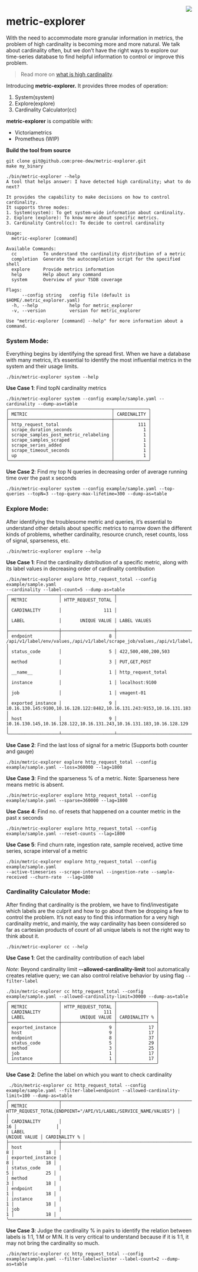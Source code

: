 <a href="https://last9.io"><img src="https://last9.github.io/assets/last9-github-badge.svg" align="right" /></a>

# metric-explorer

With the need to accommodate more granular information in metrics, the problem of high cardinality is becoming more and more natural. We talk about cardinality often, but we don’t have the right ways to explore our time-series database to find helpful information to control or improve this problem.

> Read more on [what is high cardinality](https://last9.io/blog/what-is-high-cardinality/).

Introducing **metric-explorer.** It provides three modes of operation:

1. System(system)
2. Explore(explore)
3. Cardinality Calculator(cc)

**metric-explorer** is compatible with:
- Victoriametrics
- Prometheus (WIP)

**Build the tool from source**

```shell
git clone git@github.com:pree-dew/metric-explorer.git
make my_binary
```

```shell
./bin/metric-explorer --help
A tool that helps answer: I have detected high cardinality; what to do next?

It provides the capability to make decisions on how to control cardinality.
It supports three modes:
1. System(system): To get system-wide information about cardinality.
2. Explore (explore): To know more about specific metrics.
3. Cardinality Control(cc): To decide to control cardinality

Usage:
  metric-explorer [command]

Available Commands:
  cc          To understand the cardinality distribution of a metric
  completion  Generate the autocompletion script for the specified shell
  explore     Provide metrics information
  help        Help about any command
  system      Overview of your TSDB coverage

Flags:
      --config string   config file (default is $HOME/.metric_explorer.yaml)
  -h, --help            help for metric_explorer
  -v, --version         version for metric_explorer

Use "metric-explorer [command] --help" for more information about a command.
```
### System Mode:

Everything begins by identifying the spread first. When we have a database with many metrics, it’s essential to identify the most influential metrics in the system and their usage limits.

```shell
./bin/metric-explorer system --help
```
**Use Case 1**: Find topN cardinality metrics

```shell
./bin/metric-explorer system --config example/sample.yaml --cardinality --dump-as=table
╭───────────────────────────────────────┬─────────────╮
│ METRIC                                │ CARDINALITY │
├───────────────────────────────────────┼─────────────┤
│ http_request_total                    │         111 │
│ scrape_duration_seconds               │           1 │
│ scrape_samples_post_metric_relabeling │           1 │
│ scrape_samples_scraped                │           1 │
│ scrape_series_added                   │           1 │
│ scrape_timeout_seconds                │           1 │
│ up                                    │           1 │
╰───────────────────────────────────────┴─────────────╯
```
**Use Case 2**: Find my top N queries in decreasing order of average running time over the past x seconds

```shell
./bin/metric-explorer system --config example/sample.yaml --top-queries --topN=3 --top-query-max-lifetime=300 --dump-as=table
```
### Explore Mode:

After identifying the troublesome metric and queries, it’s essential to understand other details about specific metrics to narrow down the different kinds of problems, whether cardinality, resource crunch, reset counts, loss of signal, sparseness, etc.

```shell
./bin/metric-explorer explore --help
```
**Use Case 1**: Find the cardinality distribution of a specific metric, along with its label values in decreasing order of cardinality contribution

```shell
./bin/metric-explorer explore http_request_total --config example/sample.yaml 
--cardinality --label-count=5 --dump-as=table
╭───────────────────┬────────────────────┬───────────────────────────────────────────────────────────────────────────────────────────────────────────────────────────────────────────────────────╮
│ METRIC            │ HTTP_REQUEST_TOTAL │                                                                                                                                                       │
│ CARDINALITY       │                111 │                                                                                                                                                       │
│ LABEL             │       UNIQUE VALUE │ LABEL VALUES                                                                                                                                          │
├───────────────────┼────────────────────┼───────────────────────────────────────────────────────────────────────────────────────────────────────────────────────────────────────────────────────┤
│ endpoint          │                  8 │ /api/v1/label/env/values,/api/v1/label/scrape_job/values,/api/v1/label/service_name/values,/api/v1/label/handler/values,/api/v1/label/instance/values │
│ status_code       │                  5 │ 422,500,400,200,503                                                                                                                                   │
│ method            │                  3 │ PUT,GET,POST                                                                                                                                          │
│ __name__          │                  1 │ http_request_total                                                                                                                                    │
│ instance          │                  1 │ localhost:9100                                                                                                                                        │
│ job               │                  1 │ vmagent-01                                                                                                                                            │
│ exported_instance │                  9 │ 10.16.130.145:9100,10.16.128.122:8482,10.16.131.243:9153,10.16.131.183:8482,10.16.128.129:9100                                                        │
│ host              │                  9 │ 10.16.130.145,10.16.128.122,10.16.131.243,10.16.131.183,10.16.128.129                                                                                 │
╰───────────────────┴────────────────────┴───────────────────────────────────────────────────────────────────────────────────────────────────────────────────────────────────────────────────────╯
```
**Use Case 2**: Find the last loss of signal for a metric (Supports both counter and gauge)

```shell
./bin/metric-explorer explore http_request_total --config example/sample.yaml --loss=360000 --lag=1800
```
**Use Case 3**: Find the sparseness % of a metric. Note: Sparseness here means metric is absent.

```shell
./bin/metric-explorer explore http_request_total --config example/sample.yaml --sparse=360000 --lag=1800
```
**Use Case 4**: Find no. of resets that happened on a counter metric in the past x seconds

```shell
./bin/metric-explorer explore http_request_total --config example/sample.yaml --reset-counts --lag=1800
```
**Use Case 5**: Find churn rate, ingestion rate, sample received, active time series, scrape interval of a metric

```shell
./bin/metric-explorer explore http_request_total --config example/sample.yaml 
--active-timeseries --scrape-interval --ingestion-rate --sample-received --churn-rate  --lag=1800
```

### Cardinality Calculator Mode:

After finding that cardinality is the problem, we have to find/investigate which labels are the culprit and how to go about them be dropping a few to control the problem. It’s not easy to find this information for a very high cardinality metric, and mainly, the way cardinality has been considered so far as cartesian products of count of all unique labels is not the right way to think about it.

```shell
./bin/metric-explorer cc --help
```

**Use Case 1**: Get the cardinality contribution of each label

*Note*: Beyond cardinality limit **--allowed-cardinality-limit** tool automatically creates relative query; we can also control relative behavior by using flag `--filter-label`

```shell
./bin/metric-explorer cc http_request_total --config example/sample.yaml --allowed-cardinality-limit=30000 --dump-as=table
╭───────────────────┬────────────────────┬───────────────╮
│ METRIC            │ HTTP_REQUEST_TOTAL │               │
│ CARDINALITY       │                111 │               │
│ LABEL             │       UNIQUE VALUE │ CARDINALITY % │
├───────────────────┼────────────────────┼───────────────┤
│ exported_instance │                  9 │            17 │
│ host              │                  9 │            17 │
│ endpoint          │                  8 │            37 │
│ status_code       │                  5 │            29 │
│ method            │                  3 │            25 │
│ job               │                  1 │            17 │
│ instance          │                  1 │            17 │
╰───────────────────┴────────────────────┴───────────────╯
```

**Use Case 2**: Define the label on which you want to check cardinality

```shell
 ./bin/metric-explorer cc http_request_total --config example/sample.yaml --filter-label=endpoint --allowed-cardinality-limit=100 --dump-as=table 
╭───────────────────┬──────────────────────────────────────────────────────────────────┬───────────────╮
│ METRIC            │ HTTP_REQUEST_TOTAL{ENDPOINT="/API/V1/LABEL/SERVICE_NAME/VALUES"} │               │
│ CARDINALITY       │                                                               16 │               │
│ LABEL             │                                                     UNIQUE VALUE │ CARDINALITY % │
├───────────────────┼──────────────────────────────────────────────────────────────────┼───────────────┤
│ host              │                                                                8 │            18 │
│ exported_instance │                                                                8 │            18 │
│ status_code       │                                                                5 │            25 │
│ method            │                                                                3 │            18 │
│ endpoint          │                                                                1 │            18 │
│ instance          │                                                                1 │            18 │
│ job               │                                                                1 │            18 │
╰───────────────────┴──────────────────────────────────────────────────────────────────┴───────────────╯
```

**Use Case 3**: Judge the cardinality % in pairs to identify the relation between labels is 1:1, 1:M or M:N. It is very critical to understand because if it is 1:1, it may not bring the cardinality so much.

```shell
./bin/metric-explorer cc http_request_total --config example/sample.yaml --filter-label=cluster --label-count=2 --dump-as=table
```
